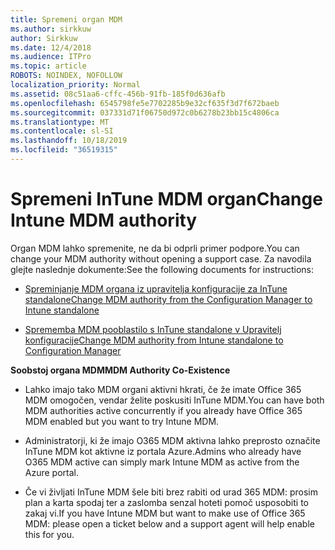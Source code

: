 ```yaml
---
title: Spremeni organ MDM
ms.author: sirkkuw
author: Sirkkuw
ms.date: 12/4/2018
ms.audience: ITPro
ms.topic: article
ROBOTS: NOINDEX, NOFOLLOW
localization_priority: Normal
ms.assetid: 08c51aa6-cffc-456b-91fb-185f0d636afb
ms.openlocfilehash: 6545798fe5e7702285b9e32cf635f3d7f672baeb
ms.sourcegitcommit: 037331d71f06750d972c0b6278b23bb15c4806ca
ms.translationtype: MT
ms.contentlocale: sl-SI
ms.lasthandoff: 10/18/2019
ms.locfileid: "36519315"
---
```

# <a name="change-intune-mdm-authority"></a><span data-ttu-id="8b01a-102">Spremeni InTune MDM organ</span><span class="sxs-lookup"><span data-stu-id="8b01a-102">Change Intune MDM authority</span></span>

<span data-ttu-id="8b01a-103">Organ MDM lahko spremenite, ne da bi odprli primer podpore.</span><span class="sxs-lookup"><span data-stu-id="8b01a-103">You can change your MDM authority without opening a support case.</span></span> <span data-ttu-id="8b01a-104">Za navodila glejte naslednje dokumente:</span><span class="sxs-lookup"><span data-stu-id="8b01a-104">See the following documents for instructions:</span></span>
  
- [<span data-ttu-id="8b01a-105">Spreminjanje MDM organa iz upravitelja konfiguracije za InTune standalone</span><span class="sxs-lookup"><span data-stu-id="8b01a-105">Change MDM authority from the Configuration Manager to Intune standalone</span></span>](https://docs.microsoft.com/sccm/mdm/deploy-use/migrate-change-mdm-authority)
    
- [<span data-ttu-id="8b01a-106">Sprememba MDM pooblastilo s InTune standalone v Upravitelj konfiguracije</span><span class="sxs-lookup"><span data-stu-id="8b01a-106">Change MDM authority from Intune standalone to Configuration Manager</span></span>](https://docs.microsoft.com/sccm/mdm/deploy-use/change-mdm-authority)
    
 <span data-ttu-id="8b01a-107">**Soobstoj organa MDM**</span><span class="sxs-lookup"><span data-stu-id="8b01a-107">**MDM Authority Co-Existence**</span></span>
  
- <span data-ttu-id="8b01a-108">Lahko imajo tako MDM organi aktivni hkrati, če že imate Office 365 MDM omogočen, vendar želite poskusiti InTune MDM.</span><span class="sxs-lookup"><span data-stu-id="8b01a-108">You can have both MDM authorities active concurrently if you already have Office 365 MDM enabled but you want to try Intune MDM.</span></span>
    
- <span data-ttu-id="8b01a-109">Administratorji, ki že imajo O365 MDM aktivna lahko preprosto označite InTune MDM kot aktivne iz portala Azure.</span><span class="sxs-lookup"><span data-stu-id="8b01a-109">Admins who already have O365 MDM active can simply mark Intune MDM as active from the Azure portal.</span></span>
    
- <span data-ttu-id="8b01a-110">Če vi življati InTune MDM šele biti brez rabiti od urad 365 MDM: prosim plan a karta spodaj ter a zaslomba senzal hoteti pomoč usposobiti to zakaj vi.</span><span class="sxs-lookup"><span data-stu-id="8b01a-110">If you have Intune MDM but want to make use of Office 365 MDM: please open a ticket below and a support agent will help enable this for you.</span></span>
    

